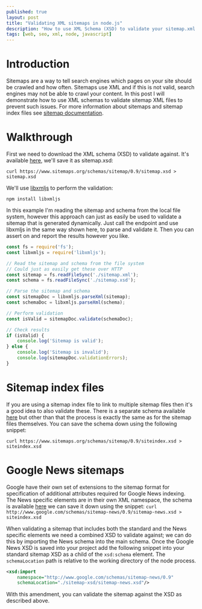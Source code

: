 ```yaml
---
published: true
layout: post
title: "Validating XML sitemaps in node.js"
description: "How to use XML Schema (XSD) to validate your sitemap.xml in node.js"
tags: [web, seo, xml, node, javascript]
---
```


# Introduction
Sitemaps are a way to tell search engines which pages on your site should be crawled and how often. Sitemaps use XML and if this is not valid, search engines may not be able to crawl your content. In this post I will demonstrate how to use XML schemas to validate sitemap XML files to prevent such issues. For more information about sitemaps and sitemap index files see [sitemap documentation](https://www.sitemaps.org/protocol.html).

# Walkthrough
First we need to download the XML schema (XSD) to validate against. It's available [here](https://www.sitemaps.org/schemas/sitemap/0.9/sitemap.xsd), we'll save it as sitemap.xsd:

`curl https://www.sitemaps.org/schemas/sitemap/0.9/sitemap.xsd > sitemap.xsd`

We'll use [libxmljs](https://github.com/libxmljs/libxmljs) to perform the validation:

`npm install libxmljs`

In this example I'm reading the sitemap and schema from the local file system, however this approach can just as easily be used to validate a sitemap that is generated dynamically. Just call the endpoint and use libxmljs in the same way shown here, to parse and validate it. Then you can assert on and report the results however you like.

``` javascript
const fs = require('fs');
const libxmljs = require('libxmljs');

// Read the sitemap and schema from the file system
// Could just as easily get these over HTTP
const sitemap = fs.readFileSync('./sitemap.xml');
const schema = fs.readFileSync('./sitemap.xsd');

// Parse the sitemap and schema
const sitemapDoc = libxmljs.parseXml(sitemap);
const schemaDoc = libxmljs.parseXml(schema);

// Perform validation
const isValid = sitemapDoc.validate(schemaDoc);

// Check results
if (isValid) {
    console.log('Sitemap is valid');
} else {
    console.log('Sitemap is invalid');
    console.log(sitemapDoc.validationErrors);
}
```

# Sitemap index files
If you are using a sitemap index file to link to multiple sitemap files then it's a good idea to also validate these. There is a separate schema available [here](hhttps://www.sitemaps.org/schemas/sitemap/0.9/siteindex.xsd) but other than that the process is exactly the same as for the sitemap files themselves. You can save the schema down using the following snippet:

`curl https://www.sitemaps.org/schemas/sitemap/0.9/siteindex.xsd > siteindex.xsd`

# Google News sitemaps
Google have their own set of extensions to the sitemap format for specification of additional attributes required for Google News indexing. The News specific elements are in their own XML namespace, the schema is available [here](http://www.google.com/schemas/sitemap-news/0.9/sitemap-news.xsd) we can save it down using the snippet: `curl http://www.google.com/schemas/sitemap-news/0.9/sitemap-news.xsd > siteindex.xsd`

When validating a sitemap that includes both the standard and the News specific elements we need a combined XSD to validate against; we can do this by importing the News schema into the main schema. Once the Google News XSD is saved into your project add the following snippet into your standard sitemap XSD as a child of the `xsd:schema` element. The `schemaLocation` path is relative to the working directory of the node process.
``` xml
<xsd:import
    namespace="http://www.google.com/schemas/sitemap-news/0.9"
    schemaLocation="./sitemap-xsd/sitemap-news.xsd"/>
```

With this amendment, you can validate the sitemap against the XSD as described above.
